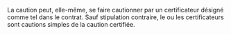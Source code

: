 La caution peut, elle-même, se faire cautionner par un certificateur désigné comme
tel dans le contrat.
Sauf stipulation contraire, le ou les certificateurs sont cautions simples de la caution certifiée.